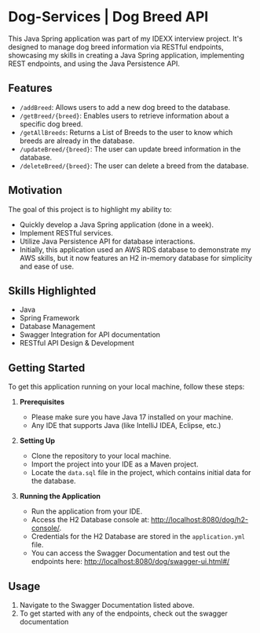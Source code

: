 # Dog-Services | Dog Breed API

This Java Spring application was part of my IDEXX interview project. It's designed to manage dog breed information via RESTful endpoints, showcasing my skills in creating a Java Spring application, implementing REST endpoints, and using the Java Persistence API.

## Features

- `/addBreed`: Allows users to add a new dog breed to the database.
- `/getBreed/{breed}`: Enables users to retrieve information about a specific dog breed.
- `/getAllBreeds`: Returns a List of Breeds to the user to know which breeds are already in the database.
- `/updateBreed/{breed}`: The user can update breed information in the database.
- `/deleteBreed/{breed}`: The user can delete a breed from the database. 

## Motivation

The goal of this project is to highlight my ability to:
- Quickly develop a Java Spring application (done in a week).
- Implement RESTful services.
- Utilize Java Persistence API for database interactions.
- Initially, this application used an AWS RDS database to demonstrate my AWS skills, but it now features an H2 in-memory database for simplicity and ease of use.

## Skills Highlighted

- Java
- Spring Framework
- Database Management
- Swagger Integration for API documentation
- RESTful API Design & Development

## Getting Started

To get this application running on your local machine, follow these steps:

1. **Prerequisites**
   - Please make sure you have Java 17 installed on your machine.
   - Any IDE that supports Java (like IntelliJ IDEA, Eclipse, etc.)

2. **Setting Up**
   - Clone the repository to your local machine.
   - Import the project into your IDE as a Maven project.
   - Locate the `data.sql` file in the project, which contains initial data for the database.

3. **Running the Application**
   - Run the application from your IDE.
   - Access the H2 Database console at: [http://localhost:8080/dog/h2-console/](http://localhost:8080/dog/h2-console/).
   - Credentials for the H2 Database are stored in the `application.yml` file.
   - You can access the Swagger Documentation and test out the endpoints here: [http://localhost:8080/dog/swagger-ui.html#/](http://localhost:8080/dog/swagger-ui.html#/)
  
## Usage
   1. Navigate to the Swagger Documentation listed above.
   2. To get started with any of the endpoints, check out the swagger documentation
